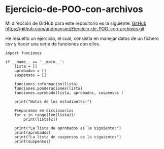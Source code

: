 # Ejercicio-de-POO-con-archivos

Mi dirección de GitHub para este repositorio es la siguiente: [GitHub](https://github.com/andmansim/Ejercicio-de-POO-con-archivos.git)
https://github.com/andmansim/Ejercicio-de-POO-con-archivos.git

He resuelto un ejercicio, el cual, consistía en manejar datos de un fichero csv y hacer una serie de funciones con ellos.

```
import funciones

if __name__ == '__main__':
    lista = []
    aprobados = []  
    suspensos = []
    
    funciones.informacion(lista)
    funciones.ponderaciones(lista)
    funciones.aprobado(lista, aprobados, suspensos )

    print("Notas de los estudiantes:")
    
    #separamos en diccionarios
    for x in range(len(lista)):
        print(lista[x])
        
    print("La lista de aprobados es la siguiente:")
    print(aprobados)
    print("La lista de suspensos es la siguiente:")
    print(suspensos)
```
